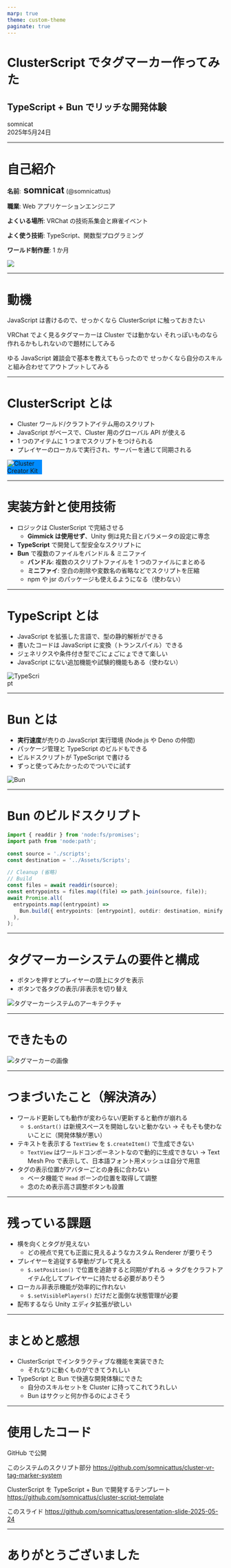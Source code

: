 ```yaml
---
marp: true
theme: custom-theme
paginate: true
---
```


<!-- _class: title-slide -->
# ClusterScript でタグマーカー作ってみた

## TypeScript + Bun でリッチな開発体験

<div class="presenter">somnicat</div>
<div class="event-date">2025年5月24日</div>


---

<!-- _class: content-slide -->
# 自己紹介

**名前**:<span style="font-size: 1.5em;"> **somnicat**</span> (@somnicattus) 

**職業**: Web アプリケーションエンジニア

**よくいる場所**: VRChat の技術系集会と麻雀イベント

**よく使う技術**: TypeScript、関数型プログラミング

**ワールド制作歴**: 1 か月

<img src="https://avatars.githubusercontent.com/u/161238168" class="sns-icon" />

---

<!-- _class: content-slide -->
# 動機

JavaScript は書けるので、せっかくなら ClusterScript に触っておきたい

VRChat でよく見るタグマーカーは Cluster では動かない
それっぽいものなら作れるかもしれないので題材にしてみる

ゆる JavaScript 雑談会で基本を教えてもらったので
せっかくなら自分のスキルと組み合わせてアウトプットしてみる

---

<!-- _class: content-slide -->
# ClusterScript とは

- Cluster ワールド/クラフトアイテム用のスクリプト
- JavaScript がベースで、Cluster 用のグローバル API が使える
- 1 つのアイテムに 1 つまでスクリプトをつけられる
- プレイヤーのローカルで実行され、サーバーを通じて同期される

<img src="https://docs.cluster.mu/creatorkit/images/logo.svg" alt="Cluster Creator Kit" style="max-width: 16%; background-color: #008cff;">

---
<!-- _class: content-slide -->
# 実装方針と使用技術

- ロジックは ClusterScript で完結させる
  - **Gimmick は使用せず**、Unity 側は見た目とパラメータの設定に専念
- **TypeScript** で開発して型安全なスクリプトに
- **Bun** で複数のファイルをバンドル & ミニファイ
  - **バンドル**: 複数のスクリプトファイルを 1 つのファイルにまとめる
  - **ミニファイ**: 空白の削除や変数名の省略などでスクリプトを圧縮
  - npm や jsr のパッケージも使えるようになる（使わない）

---

<!-- _class: content-slide -->
# TypeScript とは

- JavaScript を拡張した言語で、型の静的解析ができる
- 書いたコードは JavaScript に変換（トランスパイル）できる
- ジェネリクスや条件付き型でごにょごにょできて楽しい
- JavaScript にない追加機能や試験的機能もある（使わない）

<img src="https://www.typescriptlang.org/icons/icon-512x512.png" alt="TypeScript" style="max-width: 16%;">

---
<!-- _class: content-slide -->
# Bun とは

- **実行速度**が売りの JavaScript 実行環境 (Node.js や Deno の仲間)
- パッケージ管理と TypeScript のビルドもできる
- ビルドスクリプトが TypeScript で書ける
- ずっと使ってみたかったのでついでに試す

<img src="https://bun.sh/logo.svg" alt="Bun" style="max-width: 20%;">

---
<!-- _class: content-slide -->
# Bun のビルドスクリプト

```typescript
import { readdir } from 'node:fs/promises';
import path from 'node:path';

const source = './scripts';
const destination = '../Assets/Scripts';

// Cleanup (省略)
// Build
const files = await readdir(source);
const entrypoints = files.map((file) => path.join(source, file));
await Promise.all(
  entrypoints.map((entrypoint) =>
    Bun.build({ entrypoints: [entrypoint], outdir: destination, minify: true }),
  ),
);
```

---

<!-- _class: content-slide -->
# タグマーカーシステムの要件と構成

- ボタンを押すとプレイヤーの頭上にタグを表示
- ボタンで各タグの表示/非表示を切り替え

![タグマーカーシステムのアーキテクチャ](./images/tag-system-architecture.svg)

---

<!-- _class: content-slide -->
# できたもの

![タグマーカーの画像](./images/tag-marker-sample.png)

---
<!-- _class: content-slide -->
# つまづいたこと（解決済み）

- ワールド更新しても動作が変わらない/更新すると動作が崩れる
  - `$.onStart()` は新規スペースを開始しないと動かない
  → そもそも使わないことに（開発体験が悪い）
- テキストを表示する `TextView` を `$.createItem()` で生成できない
  - `TextView` はワールドコンポーネントなので動的に生成できない
  → Text Mesh Pro で表示して、日本語フォント用メッシュは自分で用意
- タグの表示位置がアバターごとの身長に合わない
  - ベータ機能で `Head` ボーンの位置を取得して調整
  - 念のため表示高さ調整ボタンも設置
---
<!-- _class: content-slide -->
# 残っている課題

- 横を向くとタグが見えない
  - どの視点で見ても正面に見えるようなカスタム Renderer が要りそう
- プレイヤーを追従する挙動がブレて見える
  - `$.setPosition()` で位置を追跡すると同期がずれる
  → タグをクラフトアイテム化してプレイヤーに持たせる必要がありそう
- ローカル非表示機能が効率的に作れない
  - `$.setVisiblePlayers()` だけだと面倒な状態管理が必要
- 配布するなら Unity エディタ拡張が欲しい

---
<!-- _class: content-slide -->
# まとめと感想


- ClusterScript でインタラクティブな機能を実装できた
  - それなりに動くものができてうれしい
- TypeScript と Bun で快適な開発体験にできた
  - 自分のスキルセットを Cluster に持ってこれてうれしい
  - Bun はサクッと何か作るのによさそう

---

<!-- _class: content-slide -->
# 使用したコード

GitHub で公開

このシステムのスクリプト部分
https://github.com/somnicattus/cluster-vr-tag-marker-system

ClusterScript を TypeScript + Bun で開発するテンプレート
https://github.com/somnicattus/cluster-script-template

このスライド
https://github.com/somnicattus/presentation-slide-2025-05-24

---

<!-- _class: title-slide -->
# ありがとうございました
